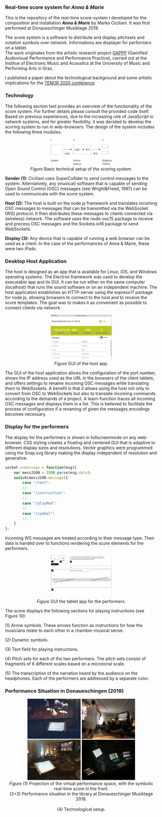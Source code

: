 
### Real-time score system for ___Anna & Marie___
This is the repository of the real-time score-system I developed for the composition and installation ___Anna & Marie___ by Marko Ciciliani. It was first performed at Donaueschinger Musiktage 2019. 

The score system is a software to distribute and display pitchsets and notation symbols over network. Informations are displayer for performers on a tablet. <br>
The work originates from the artistic research project [GAPPP](http://gappp.net/) (Gamified Audiovisual Performance and Performance Practice), carried out at the Institue of Electronic Music and Acoustics at the University of Music and Performing Arts in Graz.

I published a paper about the technological background and some artistic implications for the [TENOR 2020 conference](https://tenor2020.hfmt-hamburg.de/)




### Technology

The following section text provides an overview of the functionality of the score system. For further details please consult the provided code itself.
Based on previous experiences, due to the increasing role of JavaScript in network systems, and for greater flexibility, it was decided to develop the scoring system to run in web-browsers. The design of the system includes the following three modules.

<p align="center">
  <img width="40%" src="https://github.com/asa-nerd/Anna-und-Marie/blob/master/documentation/01%20Live/setup.jpg"><br />
  <i>Figure</i> Basic technical setup of the scoring system.
</p>


**Sender (1):** Ciciliani uses SuperCollider to send control messages to the system. Alternatively, any (musical) software that is capable of sending Open Sound Control (OSC) messages (see Wright&Freed, 1997) can be used to communicate with the score system.

**Host (2):** The host is built on the node.js framework and translates incoming OSC messages to messages that can be transmitted via the WebSocket (WS) protocol. It then distributes these messages to clients connected via (wireless) network. The software uses the node-osc15 package to receive and process OSC messages and the Sockets.io16 package to send WebSockets.

**Display (3):** Any device that is capable of running a web browser can be used as a client. In the case of the performances of Anna & Marie, these were two iPads.


### Desktop Host Application
The host is designed as an app that is available for Linux, iOS, and Windows operating systems. The Electron framework was used to develop the executable app and its GUI. It can be run either on the same computer (localhost) that runs the sound software or on an independent machine. The host application establishes an HTTP-server using the express17 package for node.js, allowing browsers to connect to the host and to receive the score templates. The goal was to makes it as convenient as possible to connect clients via network. 

<p align="center">
  <img width="40%" src="https://github.com/asa-nerd/Anna-und-Marie/blob/master/documentation/02%20Screenshots/interface-2.png"><br />
  <i>Figure</i> GUI of the host app.
</p>

The GUI of the host application allows the configuration of the port number, shows the IP address used as the URL in the browsers of the client tablets, and offers settings to rename incoming OSC messages while translating them to WebSockets. A benefit is that it allows using the host not only to convert from OSC to WebSockets but also to translate incoming commands according to the demands of a project. A learn-function traces all incoming OSC messages and displays them in a list. This is believed to facilitate the process of configuration if a renaming of given the messages encodings becomes necessary. 



### Display for the performers
The display for the performers is shown in fullscreenmode on any web-browser. CSS styling creates a floating and centered GUI that is adaptive to different display sizes and resolutions. Vector graphics were programmed using the Snap.svg library  making the display independent of resolution and generative.

```javascript
socket.onmessage = function(msg){
	var messJSON = JSON.parse(msg.data);
	switch(messJSON.message){
		case "/text":
		//. 
		case "/instruction":
		//.
		case "/playMod":
		//.
		case "/symbol":
		//.
	}
};
```
Incoming WS messages are treated according to their message type. Their data is handed over to functions rendering the score elements for the performers. 

<p align="center">
  <img width="40%" src="https://github.com/asa-nerd/Anna-und-Marie/blob/master/documentation/02%20Screenshots/Figure-10.png"><br />
  <i>Figure</i> GUI the tablet app for the performers.
</p>

The score displays the following sections for playing instructions (see Figure 10):

(1) Arrow symbols. These arrows function as instructions for how the musicians relate to each other in a chamber-musical sense. 

(2) Dynamic symbols. 

(3) Text field for playing instructions. 

(4) Pitch sets for each of the two performers. The pitch sets consist of fragments of 6 different scales based on a microtonal scale. 

(5) The transcription of the narration heard by the audience on the headphones.
Each of the performers are addressed by a separate color.


### Performance Situation in Donaueschingen (2019)

<p align="center">
  <img width="35%" src="https://github.com/asa-nerd/Anna-und-Marie/blob/master/documentation/01%20Live/DE-1.jpg">
  <img width="35%" src="https://github.com/asa-nerd/Anna-und-Marie/blob/master/documentation/01%20Live/IMG_9422.jpg">
  <img width="35%" src="https://github.com/asa-nerd/Anna-und-Marie/blob/master/documentation/01%20Live/IMG_9438.jpg">
  <img width="35%" src="https://github.com/asa-nerd/Anna-und-Marie/blob/master/documentation/01%20Live/DE-2.jpg"><br />
  <i>Figure</i> (1) Projection of the virtual performance space, with the symbolic real-time score in the front.<br />
  (2+3) Performance situation in the library at Donaueschinger Musiktage 2019. <br /> <br />
  (4) Technological setup.<br />
</p>

